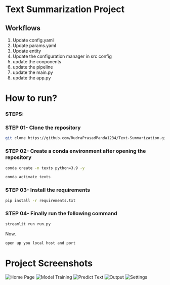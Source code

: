 # Text Summarization Project

## Workflows
1. Update config.yaml
2. Update params.yaml
3. Update entity
4. Update the configuration manager in src config
5. update the conponents
6. update the pipeline
7. update the main.py
8. update the app.py

# How to run?
### STEPS:
### STEP 01- Clone the repository
```bash
git clone https://github.com/RudraPrasadPanda1234/Text-Summarization.git
```
### STEP 02- Create a conda environment after opening the repository
```bash
conda create -n texts python=3.9 -y
```

```bash
conda activate texts
```

### STEP 03- Install the requirements
```bash
pip install -r requirements.txt
```

### STEP 04- Finally run the following command
```bash
streamlit run run.py
```

Now,
```bash
open up you local host and port
```

# Project Screenshots
<img src="https://github.com/user-attachments/assets/bb2e27da-452e-4c62-b64f-bbc9ceb4b03a" alt="Home Page">
<img src="https://github.com/user-attachments/assets/e32ee150-3465-438b-9282-2f0de4a478f7" alt="Model Training">
<img src="https://github.com/user-attachments/assets/561b0de8-1183-4c46-b05b-7bf365dd34a0" alt="Predict Text">
<img src="https://github.com/user-attachments/assets/d2878f7e-9557-4ca0-8000-a8bd9d6dcf8f" alt="Output">
<img src="https://github.com/user-attachments/assets/789f7d37-7df3-47ec-8c29-37e73fa9ee6d" alt="Settings">